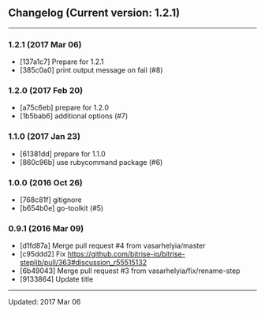 ## Changelog (Current version: 1.2.1)

-----------------

### 1.2.1 (2017 Mar 06)

* [137a1c7] Prepare for 1.2.1
* [385c0a0] print output message on fail (#8)

### 1.2.0 (2017 Feb 20)

* [a75c6eb] prepare for 1.2.0
* [1b5bab6] additional options (#7)

### 1.1.0 (2017 Jan 23)

* [61381dd] prepare for 1.1.0
* [860c96b] use rubycommand package (#6)

### 1.0.0 (2016 Oct 26)

* [768c81f] gitignore
* [b654b0e] go-toolkit (#5)

### 0.9.1 (2016 Mar 09)

* [d1fd87a] Merge pull request #4 from vasarhelyia/master
* [c95ddd2] Fix https://github.com/bitrise-io/bitrise-steplib/pull/363#discussion_r55515132
* [6b49043] Merge pull request #3 from vasarhelyia/fix/rename-step
* [9133864] Update title

-----------------

Updated: 2017 Mar 06
